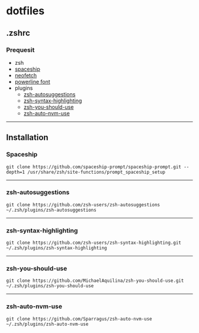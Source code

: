 # dotfiles
## .zshrc

### Prequesit
- zsh
- [spaceship](https://github.com/spaceship-prompt/spaceship-prompt)
- [neofetch](https://github.com/dylanaraps/neofetch)
- [powerline font](https://github.com/powerline/fonts)
-  plugins
    - [zsh-autosuggestions](https://github.com/zsh-users/zsh-autosuggestions)
    - [zsh-syntax-highlighting](https://github.com/zsh-users/zsh-syntax-highlighting)
    - [zsh-you-should-use](https://github.com/MichaelAquilina/zsh-you-should-use)
    - [zsh-auto-nvm-use](https://github.com/Sparragus/zsh-auto-nvm-use)


---
## Installation

### Spaceship

```
git clone https://github.com/spaceship-prompt/spaceship-prompt.git --depth=1 /usr/share/zsh/site-functions/prompt_spaceship_setup
```

---

### zsh-autosuggestions

```
git clone https://github.com/zsh-users/zsh-autosuggestions ~/.zsh/plugins/zsh-autosuggestions
```

---
### zsh-syntax-highlighting

```
git clone https://github.com/zsh-users/zsh-syntax-highlighting.git ~/.zsh/plugins/zsh-syntax-highlighting
```

---
### zsh-you-should-use

```
git clone https://github.com/MichaelAquilina/zsh-you-should-use.git ~/.zsh/plugins/zsh-you-should-use
```
---
### zsh-auto-nvm-use

```
git clone https://github.com/Sparragus/zsh-auto-nvm-use ~/.zsh/plugins/zsh-auto-nvm-use
```